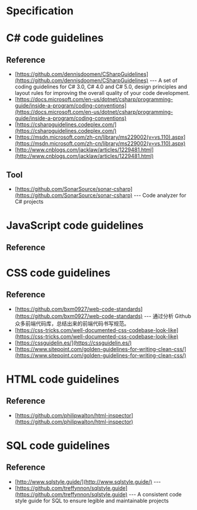 # Specification
# C# code guidelines
## Reference
* [https://github.com/dennisdoomen/CSharpGuidelines](https://github.com/dennisdoomen/CSharpGuidelines) --- A set of coding guidelines for C# 3.0, C# 4.0 and C# 5.0, design principles and layout rules for improving the overall quality of your code development. 
* [https://docs.microsoft.com/en-us/dotnet/csharp/programming-guide/inside-a-program/coding-conventions](https://docs.microsoft.com/en-us/dotnet/csharp/programming-guide/inside-a-program/coding-conventions)
* [https://csharpguidelines.codeplex.com/](https://csharpguidelines.codeplex.com/)
* [https://msdn.microsoft.com/zh-cn/library/ms229002(v=vs.110).aspx](https://msdn.microsoft.com/zh-cn/library/ms229002(v=vs.110).aspx)
* [http://www.cnblogs.com/jacklaw/articles/1229481.html](http://www.cnblogs.com/jacklaw/articles/1229481.html)
## Tool
* [https://github.com/SonarSource/sonar-csharp](https://github.com/SonarSource/sonar-csharp) --- Code analyzer for C# projects 
# JavaScript code guidelines
## Reference

# CSS code guidelines
## Reference
* [https://github.com/bxm0927/web-code-standards](https://github.com/bxm0927/web-code-standards) --- 通过分析 Github 众多前端代码库，总结出来的前端代码书写规范。 
* [https://css-tricks.com/well-documented-css-codebase-look-like](https://css-tricks.com/well-documented-css-codebase-look-like)
* [https://cssguidelin.es/](https://cssguidelin.es/) 
* [https://www.sitepoint.com/golden-guidelines-for-writing-clean-css/](https://www.sitepoint.com/golden-guidelines-for-writing-clean-css/)

# HTML code guidelines
## Reference
* [https://github.com/philipwalton/html-inspector](https://github.com/philipwalton/html-inspector)

# SQL code guidelines
## Reference
* [http://www.sqlstyle.guide/](http://www.sqlstyle.guide/) ---
* [https://github.com/treffynnon/sqlstyle.guide](https://github.com/treffynnon/sqlstyle.guide) --- A consistent code style guide for SQL to ensure legible and maintainable projects 

